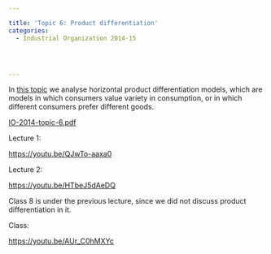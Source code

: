 ```yaml
---

title: 'Topic 6: Product differentiation'
categories:
  - Industrial Organization 2014-15




---
```

In <a href="https://www.tholden.org/wp-content/uploads/2014/12/IO-2014-topic-6.pdf">this topic</a> we analyse horizontal product differentiation models, which are models in which consumers value variety in consumption, or in which different consumers prefer different goods.






<object data="https://www.tholden.org/wp-content/uploads/2014/12/IO-2014-topic-6.pdf" type="application/pdf" width="100%" height="100%"><a href="https://www.tholden.org/wp-content/uploads/2014/12/IO-2014-topic-6.pdf">IO-2014-topic-6.pdf</a></object>






Lecture 1:

https://youtu.be/QJwTo-aaxa0

Lecture 2:

https://youtu.be/HTbeJ5dAeDQ

Class 8 is under the previous lecture, since we did not discuss product differentiation in it.

Class:

https://youtu.be/AUr_C0hMXYc
